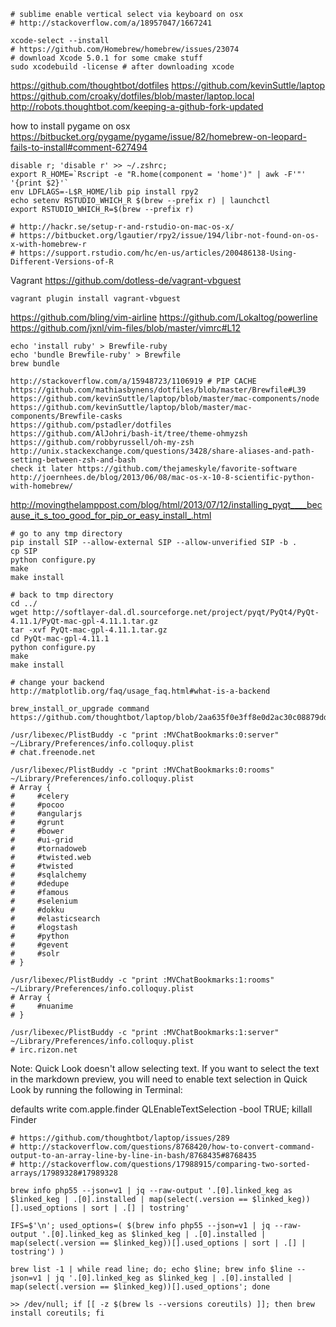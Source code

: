 ```
# sublime enable vertical select via keyboard on osx
# http://stackoverflow.com/a/18957047/1667241
```

```
xcode-select --install
# https://github.com/Homebrew/homebrew/issues/23074
# download Xcode 5.0.1 for some cmake stuff
sudo xcodebuild -license # after downloading xcode
```

https://github.com/thoughtbot/dotfiles
https://github.com/kevinSuttle/laptop
https://github.com/croaky/dotfiles/blob/master/laptop.local
http://robots.thoughtbot.com/keeping-a-github-fork-updated

how to install pygame on osx
https://bitbucket.org/pygame/pygame/issue/82/homebrew-on-leopard-fails-to-install#comment-627494

```
disable r; 'disable r' >> ~/.zshrc;
export R_HOME=`Rscript -e "R.home(component = 'home')" | awk -F'"' '{print $2}'`
env LDFLAGS=-L$R_HOME/lib pip install rpy2
echo setenv RSTUDIO_WHICH_R $(brew --prefix r) | launchctl
export RSTUDIO_WHICH_R=$(brew --prefix r)

# http://hackr.se/setup-r-and-rstudio-on-mac-os-x/
# https://bitbucket.org/lgautier/rpy2/issue/194/libr-not-found-on-os-x-with-homebrew-r
# https://support.rstudio.com/hc/en-us/articles/200486138-Using-Different-Versions-of-R
```

Vagrant https://github.com/dotless-de/vagrant-vbguest
```
vagrant plugin install vagrant-vbguest
```

https://github.com/bling/vim-airline
https://github.com/Lokaltog/powerline
https://github.com/jxnl/vim-files/blob/master/vimrc#L12

```
echo 'install ruby' > Brewfile-ruby
echo 'bundle Brewfile-ruby' > Brewfile
brew bundle
```

```
http://stackoverflow.com/a/15948723/1106919 # PIP CACHE
https://github.com/mathiasbynens/dotfiles/blob/master/Brewfile#L39
https://github.com/kevinSuttle/laptop/blob/master/mac-components/node
https://github.com/kevinSuttle/laptop/blob/master/mac-components/Brewfile-casks
https://github.com/pstadler/dotfiles
https://github.com/AlJohri/bash-it/tree/theme-ohmyzsh
https://github.com/robbyrussell/oh-my-zsh
http://unix.stackexchange.com/questions/3428/share-aliases-and-path-setting-between-zsh-and-bash
check it later https://github.com/thejameskyle/favorite-software
http://joernhees.de/blog/2013/06/08/mac-os-x-10-8-scientific-python-with-homebrew/
```

http://movingthelamppost.com/blog/html/2013/07/12/installing_pyqt____because_it_s_too_good_for_pip_or_easy_install_.html
```
# go to any tmp directory 
pip install SIP --allow-external SIP --allow-unverified SIP -b .
cp SIP
python configure.py
make
make install

# back to tmp directory
cd ../
wget http://softlayer-dal.dl.sourceforge.net/project/pyqt/PyQt4/PyQt-4.11.1/PyQt-mac-gpl-4.11.1.tar.gz
tar -xvf PyQt-mac-gpl-4.11.1.tar.gz
cd PyQt-mac-gpl-4.11.1
python configure.py
make
make install

# change your backend
http://matplotlib.org/faq/usage_faq.html#what-is-a-backend
```

```
brew_install_or_upgrade command
https://github.com/thoughtbot/laptop/blob/2aa635f0e3ff8e0d2ac30c08879ddec641e86b5d/mac
```

```
/usr/libexec/PlistBuddy -c "print :MVChatBookmarks:0:server" ~/Library/Preferences/info.colloquy.plist
# chat.freenode.net

/usr/libexec/PlistBuddy -c "print :MVChatBookmarks:0:rooms" ~/Library/Preferences/info.colloquy.plist
# Array {
#     #celery
#     #pocoo
#     #angularjs
#     #grunt
#     #bower
#     #ui-grid
#     #tornadoweb
#     #twisted.web
#     #twisted
#     #sqlalchemy
#     #dedupe
#     #famous
#     #selenium
#     #dokku
#     #elasticsearch
#     #logstash
#     #python
#     #gevent
#     #solr
# }

/usr/libexec/PlistBuddy -c "print :MVChatBookmarks:1:rooms" ~/Library/Preferences/info.colloquy.plist
# Array {
#     #nuanime
# }

/usr/libexec/PlistBuddy -c "print :MVChatBookmarks:1:server" ~/Library/Preferences/info.colloquy.plist
# irc.rizon.net
```

Note: Quick Look doesn't allow selecting text. If you want to select the text in the markdown preview, you will need to enable text selection in Quick Look by running the following in Terminal:

defaults write com.apple.finder QLEnableTextSelection -bool TRUE; killall Finder

```
# https://github.com/thoughtbot/laptop/issues/289
# http://stackoverflow.com/questions/8768420/how-to-convert-command-output-to-an-array-line-by-line-in-bash/8768435#8768435
# http://stackoverflow.com/questions/17988915/comparing-two-sorted-arrays/17989328#17989328

brew info php55 --json=v1 | jq --raw-output '.[0].linked_keg as $linked_keg | .[0].installed | map(select(.version == $linked_keg))[].used_options | sort | .[] | tostring'

IFS=$'\n'; used_options=( $(brew info php55 --json=v1 | jq --raw-output '.[0].linked_keg as $linked_keg | .[0].installed | map(select(.version == $linked_keg))[].used_options | sort | .[] | tostring') )

brew list -1 | while read line; do; echo $line; brew info $line --json=v1 | jq '.[0].linked_keg as $linked_keg | .[0].installed | map(select(.version == $linked_keg))[].used_options'; done

>> /dev/null; if [[ -z $(brew ls --versions coreutils) ]]; then brew install coreutils; fi

```
